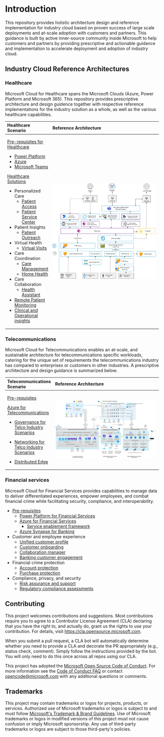 # Introduction

This repository provides holistic architecture design and reference implementation for industry cloud based on proven success of
large scale deployments and at-scale adoption with customers and partners. This guidance is built by active inner-source community
inside Microsoft to help customers and partners by providing prescriptive and actionable guidance and implementation to accelerate
deployment and adoption of industry cloud.

## Industry Cloud Reference Architectures

### Healthcare

Microsoft Cloud for Healthcare spans the Microsoft Clouds (Azure, Power Platform and Microsoft 365). This repository provides prescriptive architecture and design guidence together with respective reference implementations for the industry solution as a whole, as well as the various healthcare capabilities.

<table>
<thead>
 <tr>
  <th style="text-align:left" width="25%">Healthcare Scenario</th>
  <th style="text-align:left" width="75%">Reference Architecture</th>
 </tr>
</thead>
<tbody>
 <tr>
  <td style="text-align:top">

[Pre-requisites for Healthcare](./healthcare/prereqs.md)

- [Power Platform](./foundations/powerPlatform)
- [Azure](./healthcare/solutions/healthcareApis)
- [Microsoft Teams](./healthcare/solutions/microsoftTeams)

[Healthcare Solutions](./healthcare/solutions)

- Personalized Care
  - [Patient Access](./healthcare/solutions/patientAccess)
  - [Patient Service Center](./healthcare/solutions/patientServiceCenter)
- Patient Insights
  - [Patient Outreach](./healthcare/solutions/patientOutreach)
- Virtual Health
  - [Virtual Visits](./healthcare/solutions/virtualVisits)
- Care Coordination
  - [Care Management](./healthcare/solutions/careManagement)
  - [Home Health](./healthcare/solutions/homeHealth)
- Care Collaboration
  - [Health Assistant](./healthcare/solutions/healthAssistant)
- [Remote Patient Monitoring](./healthcare/solutions/IoMT)
- [Clinical and Operational insights](./healthcare/solutions/clinicalAnalytics)

</td>
  <td>
        <img src="./healthcare/solutions/healthcareApis/images/mc4h-reference-architecture.png" width="99%" height="99%"/>
    </td>
 </tr>
</tbody>
</table>

### Telecommunications

Microsoft Cloud for Telecommunications enables an at-scale, and sustainable architecture for telecommunications specific workloads, catering for the unique set of requirements the telecommunications industry has compared to enterprises or customers in other industries. A prescriptive architecture and design guidance is summarized below.

<table>
<thead>
 <tr>
  <th style="text-align:left" width="25%">Telecommunications Scenario</th>
  <th style="text-align:left" width="80%">Reference Architecture</th>
 </tr>
</thead>
<tbody>
 <tr>
  <td style="vertical-align:top">

[Pre-requisites](./telco/prereqs.md)

[Azure for Telecommunications](./telco)

- [Governance for Telco Industry Scenarios](./telco#governance)
- [Networking for Telco Industry Scenarios](./telco/docs/telco-networking.md)
- [Distributed Edge](./telco#distributed-edge)

  </td>
  <td>
  <img src="telco\docs\telco-industry-reference-architecture.png" width="99%" height="99%"/>
  </td>

 </tr>
</tbody>
</table>

### Financial services

Microsoft Cloud for Financial Services provides capabilities to manage data to deliver differentiated experiences, empower employees, and combat financial crime while facilitating security, compliance, and interoperability.

- [Pre-requisites](./fsi/prereqs.md)
  - [Power Platform for Financial Services](./foundations/powerPlatform)
  - [Azure for Financial Services](./fsi/readme.md)
    - [Service enablement framework](./fsi/solutions/serviceEnablementFramework)
  - [Azure Synapse for Banking](./fsi/solutions/synapseBanking)
- Customer and employee experience
  - [Unified customer profile](./fsi/solutions/unifiedCustomerProfile)
  - [Customer onboarding](./fsi/solutions/customerOnboarding)
  - [Collaboration manager](./fsi/solutions/collaborationManager)
  - [Banking customer engagement](./fsi/solutions/customerEngagement)
- Financial crime protection
  - [Account protection](./fsi/solutions/accountProtection)
  - [Purchase protection](./fsi/solutions/purchaseProtection)
- Compliance, privacy, and security
  - [Risk assurance and support](./fsi/solutions/riskAssurance)
  - [Regulatory compliance assessments](./fsi/solutions/complianceAssessments)

## Contributing

This project welcomes contributions and suggestions.  Most contributions require you to agree to a
Contributor License Agreement (CLA) declaring that you have the right to, and actually do, grant us
the rights to use your contribution. For details, visit <https://cla.opensource.microsoft.com>.

When you submit a pull request, a CLA bot will automatically determine whether you need to provide
a CLA and decorate the PR appropriately (e.g., status check, comment). Simply follow the instructions
provided by the bot. You will only need to do this once across all repos using our CLA.

This project has adopted the [Microsoft Open Source Code of Conduct](https://opensource.microsoft.com/codeofconduct/).
For more information see the [Code of Conduct FAQ](https://opensource.microsoft.com/codeofconduct/faq/) or
contact [opencode@microsoft.com](mailto:opencode@microsoft.com) with any additional questions or comments.

## Trademarks

This project may contain trademarks or logos for projects, products, or services. Authorized use of Microsoft
trademarks or logos is subject to and must follow
[Microsoft's Trademark & Brand Guidelines](https://www.microsoft.com/en-us/legal/intellectualproperty/trademarks/usage/general).
Use of Microsoft trademarks or logos in modified versions of this project must not cause confusion or imply Microsoft sponsorship.
Any use of third-party trademarks or logos are subject to those third-party's policies.
